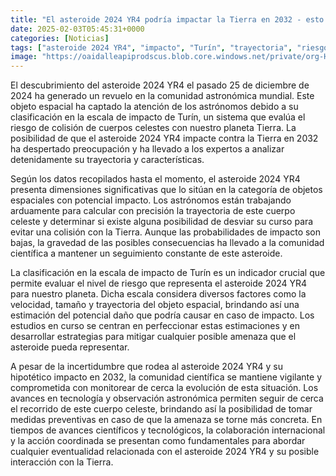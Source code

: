```yaml
---
title: "El asteroide 2024 YR4 podría impactar la Tierra en 2032 - esto es lo que sabemos hasta ahora"
date: 2025-02-03T05:45:31+0000
categories: [Noticias]
tags: ["asteroide 2024 YR4", "impacto", "Turín", "trayectoria", "riesgo", "colisión", "científica."]
image: "https://oaidalleapiprodscus.blob.core.windows.net/private/org-HKmKxpuNw3Y88lm4EBrIPq0n/user-ZwiCXOggLL8ZNNKE2g7rXFmV/img-X2alUtKm6PholH4tvekEZtrQ.png?st=2025-02-03T04%3A45%3A30Z&se=2025-02-03T06%3A45%3A30Z&sp=r&sv=2024-08-04&sr=b&rscd=inline&rsct=image/png&skoid=d505667d-d6c1-4a0a-bac7-5c84a87759f8&sktid=a48cca56-e6da-484e-a814-9c849652bcb3&skt=2025-02-03T00%3A18%3A18Z&ske=2025-02-04T00%3A18%3A18Z&sks=b&skv=2024-08-04&sig=YieF7bQ%2BC4LTcAOurWdSswbaJnGL1KjKlnQ3bB8Rn6Q%3D"
---
```


El descubrimiento del asteroide 2024 YR4 el pasado 25 de diciembre de 2024 ha generado un revuelo en la comunidad astronómica mundial. Este objeto espacial ha captado la atención de los astrónomos debido a su clasificación en la escala de impacto de Turín, un sistema que evalúa el riesgo de colisión de cuerpos celestes con nuestro planeta Tierra. La posibilidad de que el asteroide 2024 YR4 impacte contra la Tierra en 2032 ha despertado preocupación y ha llevado a los expertos a analizar detenidamente su trayectoria y características.

Según los datos recopilados hasta el momento, el asteroide 2024 YR4 presenta dimensiones significativas que lo sitúan en la categoría de objetos espaciales con potencial impacto. Los astrónomos están trabajando arduamente para calcular con precisión la trayectoria de este cuerpo celeste y determinar si existe alguna posibilidad de desviar su curso para evitar una colisión con la Tierra. Aunque las probabilidades de impacto son bajas, la gravedad de las posibles consecuencias ha llevado a la comunidad científica a mantener un seguimiento constante de este asteroide.

La clasificación en la escala de impacto de Turín es un indicador crucial que permite evaluar el nivel de riesgo que representa el asteroide 2024 YR4 para nuestro planeta. Dicha escala considera diversos factores como la velocidad, tamaño y trayectoria del objeto espacial, brindando así una estimación del potencial daño que podría causar en caso de impacto. Los estudios en curso se centran en perfeccionar estas estimaciones y en desarrollar estrategias para mitigar cualquier posible amenaza que el asteroide pueda representar.

A pesar de la incertidumbre que rodea al asteroide 2024 YR4 y su hipotético impacto en 2032, la comunidad científica se mantiene vigilante y comprometida con monitorear de cerca la evolución de esta situación. Los avances en tecnología y observación astronómica permiten seguir de cerca el recorrido de este cuerpo celeste, brindando así la posibilidad de tomar medidas preventivas en caso de que la amenaza se torne más concreta. En tiempos de avances científicos y tecnológicos, la colaboración internacional y la acción coordinada se presentan como fundamentales para abordar cualquier eventualidad relacionada con el asteroide 2024 YR4 y su posible interacción con la Tierra.
    